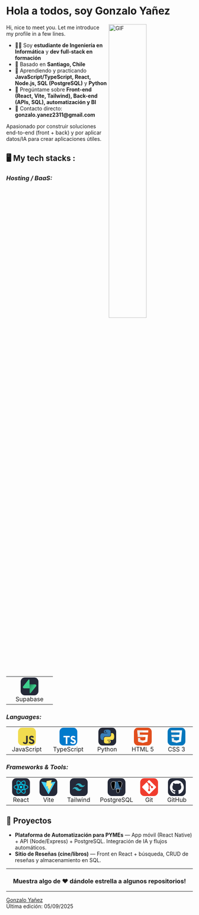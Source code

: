# Hola a todos, soy Gonzalo Yañez
<img align="right" alt="GIF" src="https://github.com/abhisheknaiidu/abhisheknaiidu/blob/master/code.gif?raw=true" width="45%" />

<p width="45%">
Hi, nice to meet you. Let me introduce my profile in a few lines.
  <ul>
    <li>👨‍🎓 Soy <b>estudiante de Ingeniería en Informática</b> y <b>dev full-stack en formación</b></li>
    <li>📍 Basado en <b>Santiago, Chile</b></li>
    <li>🌱 Aprendiendo y practicando <b>JavaScript/TypeScript, React, Node.js, SQL (PostgreSQL)</b> y <b>Python</b></li>
    <li>💬 Pregúntame sobre <b>Front-end (React, Vite, Tailwind), Back-end (APIs, SQL), automatización y BI</b></li>
    <li>📮 Contacto directo: <b>gonzalo.yanez2311@gmail.com</b></li>
  </ul>
Apasionado por construir soluciones end-to-end (front + back) y por aplicar datos/IA para crear aplicaciones útiles.
</p>

## 🖥️ My tech stacks :

<p align="right">
  <h3><i>Hosting / BaaS:</i></h3>
  <table>
  <tr border: none;>
    <td align="center" width="110">
      <a href="#%EF%B8%8F-my-tech-stacks-">
        <!-- Supabase -->
        <svg width="48" height="48" viewBox="0 0 256 256" fill="none" xmlns="http://www.w3.org/2000/svg"><rect width="256" height="256" fill="#242938" rx="60"/><g clip-path="url(#clip0_147_961)"><path fill="url(#paint0_linear_147_961)" d="M144.757 223.193C139.696 229.566 129.434 226.074 129.312 217.936L127.529 98.9075H207.564C222.06 98.9075 230.145 115.651 221.131 127.004L144.757 223.193Z"/><path fill="url(#paint1_linear_147_961)" fill-opacity=".2" d="M144.757 223.193C139.696 229.566 129.434 226.074 129.312 217.936L127.529 98.9075H207.564C222.06 98.9075 230.145 115.651 221.131 127.004L144.757 223.193Z"/><path fill="#3ECF8E" d="M112.207 31.6655C117.268 25.2914 127.53 28.784 127.652 36.9221L128.434 155.951H49.4003C34.9034 155.951 26.8182 139.207 35.8328 127.854L112.207 31.6655Z"/></g><defs><linearGradient id="paint0_linear_147_961" x1="127.529" x2="198.661" y1="125.299" y2="155.132" gradientUnits="userSpaceOnUse"><stop stop-color="#249361"/><stop offset="1" stop-color="#3ECF8E"/></linearGradient><linearGradient id="paint1_linear_147_961" x1="95.993" x2="128.433" y1="82.12" y2="143.187" gradientUnits="userSpaceOnUse"><stop/><stop offset="1" stop-opacity="0"/></linearGradient><clipPath id="clip0_147_961"><rect width="192.92" height="200" fill="#fff" transform="translate(32 28)"/></clipPath></defs></svg>
      </a>
      <br>Supabase
    </td>
  </tr>
</table>

<p>
  <h3><i>Languages:</i></h3>
  <table>
  <tr border: none;>
    <td align="center" width="110">
      <a href="#"><!-- JavaScript -->
        <svg width="48" height="48" viewBox="0 0 256 256" xmlns="http://www.w3.org/2000/svg"><rect width="256" height="256" rx="60" fill="#F0DB4F"/><path d="M67.3117 213.932L86.9027 202.076C90.6821 208.777 94.1202 214.447 102.367 214.447C110.272 214.447 115.256 211.355 115.256 199.327V117.529H139.314V199.667C139.314 224.584 124.708 235.926 103.398 235.926C84.1533 235.926 72.9819 225.959 67.3113 213.93" fill="#323330"/><path d="M152.381 211.354L171.969 200.013C177.126 208.434 183.828 214.62 195.684 214.62C205.653 214.62 212.009 209.636 212.009 202.762C212.009 194.514 205.479 191.592 194.481 186.782L188.468 184.203C171.111 176.815 159.597 167.535 159.597 147.945C159.597 129.901 173.345 116.153 194.826 116.153C210.12 116.153 221.118 121.481 229.022 135.4L210.291 147.429C206.166 140.04 201.7 137.119 194.826 137.119C187.78 137.119 183.312 141.587 183.312 147.429C183.312 154.646 187.78 157.568 198.09 162.037L204.104 164.614C224.553 173.379 236.067 182.313 236.067 202.418C236.067 224.072 219.055 235.928 196.2 235.928C173.861 235.928 159.426 225.274 152.381 211.354" fill="#323330"/></svg>
      </a>
      <br>JavaScript
    </td>
    <td align="center" width="110">
      <a href="#"><!-- TypeScript -->
        <svg width="48" height="48" viewBox="0 0 256 256" xmlns="http://www.w3.org/2000/svg"><rect width="256" height="256" fill="#007ACC" rx="60"/><path fill="#fff" d="M56.6112 128.849L56.5299 139.333H73.1902H89.8505L89.8505 186.673V234.012H101.635H113.419V186.673L113.419 139.333H130.079H146.739V129.052C146.739 123.363 146.618 118.609 146.455 118.487C146.333 118.325 126.056 118.243 101.472 118.284L56.7331 118.406L56.6112 128.849Z"/><path fill="#fff" d="M206.567 118.108C213.068 119.734 218.026 122.619 222.577 127.332C224.934 129.852 228.428 134.444 228.713 135.541C228.794 135.866 217.66 143.343 210.915 147.528C210.671 147.691 209.695 146.634 208.598 145.009C205.307 140.214 201.853 138.141 196.57 137.776C188.809 137.247 183.811 141.311 183.852 148.097C183.852 150.088 184.136 151.266 184.949 152.892C186.655 156.427 189.825 158.54 199.781 162.847C218.107 170.731 225.949 175.932 230.826 183.327C236.271 191.576 237.49 204.742 233.792 214.535C229.729 225.181 219.651 232.414 205.469 234.812C201.081 235.584 190.678 235.462 185.965 234.609C175.684 232.78 165.932 227.701 159.918 221.037C157.561 218.436 152.969 211.65 153.254 211.162C153.375 211 154.432 210.35 155.61 209.659C156.748 209.009 161.056 206.53 165.119 204.173L172.474 199.906L174.018 202.182C176.172 205.473 180.885 209.984 183.73 211.487C191.897 215.795 203.113 215.185 208.639 210.228C210.996 208.074 211.971 205.839 211.971 202.548C211.971 199.581 211.605 198.281 210.061 196.046C208.07 193.202 204.007 190.804 192.466 185.806C179.26 180.117 173.571 176.582 168.37 170.974C165.363 167.724 162.518 162.522 161.34 158.174C160.365 154.558 160.121 145.496 160.893 141.839C163.615 129.08 173.246 120.181 187.143 117.539C191.654 116.686 202.137 117.011 206.567 118.108Z"/></svg>
      </a>
      <br>TypeScript
    </td>
    <td align="center" width="110">
      <a href="#"><!-- Python -->
        <svg width="48" height="48" viewBox="0 0 256 256" xmlns="http://www.w3.org/2000/svg"><rect width="256" height="256" fill="#242938" rx="60"/><path fill="url(#p0)" d="M127.279 29C76.5066 29 79.6772 51.018 79.6772 51.018L79.7338 73.8284H128.185V80.6772H60.4893C60.4893 80.6772 28 76.9926 28 128.222C28 179.452 56.3573 177.636 56.3573 177.636H73.2812V153.863C73.2812 153.863 72.369 125.506 101.186 125.506H149.24C149.24 125.506 176.239 125.942 176.239 99.4123V55.5461C176.239 55.5461 180.338 29 127.279 29ZM100.563 44.339C105.384 44.339 109.28 48.2351 109.28 53.0556C109.28 57.8761 105.384 61.7723 100.563 61.7723C95.7426 61.7723 91.8465 57.8761 91.8465 53.0556C91.8465 48.2351 95.7426 44.339 100.563 44.339Z"/><path fill="url(#p1)" d="M128.721 227.958C179.493 227.958 176.323 205.941 176.323 205.941L176.266 183.13H127.815V176.281H195.511C195.511 176.281 228 179.966 228 128.736C228 77.5062 199.643 79.323 199.643 79.323H182.719V103.096C182.719 103.096 183.631 131.453 154.814 131.453H106.76C106.76 131.453 79.7607 131.016 79.7607 157.546V201.412C79.7607 201.412 75.6615 227.958 128.721 227.958ZM155.437 212.619C150.616 212.619 146.72 208.723 146.72 203.903C146.72 199.082 150.616 195.186 155.437 195.186C160.257 195.186 164.154 199.082 164.154 203.903C164.154 208.723 160.257 212.619 155.437 212.619Z"/><defs><linearGradient id="p0" x1="47.22" x2="146.333" y1="46.896" y2="145.02"><stop stop-color="#387EB8"/><stop offset="1" stop-color="#366994"/></linearGradient><linearGradient id="p1" x1="108.056" x2="214.492" y1="109.905" y2="210.522"><stop stop-color="#FFE052"/><stop offset="1" stop-color="#FFC331"/></linearGradient></defs></svg>
      </a>
      <br>Python
    </td>
    <td align="center" width="110">
      <a href="#"><!-- HTML5 -->
        <svg width="48" height="48" viewBox="0 0 256 256" xmlns="http://www.w3.org/2000/svg"><rect width="256" height="256" fill="#E14E1D" rx="60"/><path fill="#fff" d="M48 38L56.6098 134.593H167.32L163.605 176.023L127.959 185.661L92.38 176.037L90.0012 149.435H57.9389L62.5236 200.716L127.951 218.888L193.461 200.716L202.244 102.655H85.8241L82.901 69.9448H205.041H205.139L208 38H48Z"/><path fill="#EBEBEB" d="M128 38H48L56.6098 134.593H128V102.655H85.8241L82.901 69.9448H128V38Z"/><path fill="#EBEBEB" d="M128 185.647L127.959 185.661L92.38 176.037L90.0012 149.435H57.9388L62.5236 200.716L127.951 218.888L128 218.874V185.647Z"/></svg>
      </a>
      <br>HTML 5
    </td>
    <td align="center" width="110">
      <a href="#"><!-- CSS3 -->
        <svg width="48" height="48" viewBox="0 0 256 256" xmlns="http://www.w3.org/2000/svg"><rect width="256" height="256" rx="60" fill="#0277BD"/><path d="M53.7527 102.651L56.6155 134.593H128.096V102.651H53.7527Z" fill="#EBEBEB"/><path d="M128.095 38H127.985H48L50.9036 69.9423H128.095V38Z" fill="#EBEBEB"/><path d="M128.095 218.841V185.608L127.955 185.645L92.3813 176.04L90.1072 150.564H72.821H58.0425L62.5175 200.718L127.948 218.882L128.095 218.841Z" fill="#EBEBEB"/><path d="M167.318 134.593L163.61 176.019L127.985 185.635V218.866L193.468 200.718L193.948 195.321L201.454 111.229L202.233 102.651L208 38H127.985V69.9423H172.994L170.088 102.651H127.985V134.593H167.318Z" fill="white"/></svg>
      </a>
      <br>CSS 3
    </td>
  </tr>
</table>
</p>

<p>
  <h3><i>Frameworks & Tools:</i></h3>
  <table>
  <tr border: none;>
    <td align="center" width="110">
      <a href="#"><!-- React -->
        <svg width="48" height="48" viewBox="0 0 256 256" xmlns="http://www.w3.org/2000/svg"><rect width="256" height="256" fill="#242938" rx="60"/><path fill="#00D8FF" d="M128.001 146.951C138.305 146.951 146.657 138.598 146.657 128.295C146.657 117.992 138.305 109.639 128.001 109.639C117.698 109.639 109.345 117.992 109.345 128.295C109.345 138.598 117.698 146.951 128.001 146.951Z"/><path fill="none" stroke="#00D8FF" stroke-width="8.911" d="M128.002 90.3633C153.05 90.3633 176.319 93.9575 193.864 99.9976C215.003 107.275 228 118.306 228 128.295C228 138.704 214.226 150.423 191.525 157.944C174.363 163.63 151.779 166.598 128.002 166.598C103.624 166.598 80.5389 163.812 63.1834 157.881C41.2255 150.376 28 138.506 28 128.295C28 118.387 40.4096 107.441 61.2515 100.175C78.8617 94.0353 102.705 90.3633 127.998 90.3633H128.002Z"/><path fill="none" stroke="#00D8FF" stroke-width="8.911" d="M94.9811 109.438C107.495 87.7402 122.232 69.3783 136.23 57.1971C153.094 42.5206 169.144 36.7728 177.796 41.7623C186.813 46.9623 190.084 64.7496 185.259 88.1712C181.614 105.879 172.9 126.925 161.021 147.523C148.842 168.641 134.897 187.247 121.09 199.315C103.619 214.587 86.7284 220.114 77.8833 215.013C69.3003 210.067 66.0181 193.846 70.1356 172.161C73.6145 153.838 82.3451 131.349 94.977 109.438Z"/><path fill="none" stroke="#00D8FF" stroke-width="8.911" d="M95.0123 147.578C82.4633 125.904 73.9194 103.962 70.3531 85.7517C66.0602 63.8109 69.0954 47.0355 77.7401 42.0315C86.7485 36.8163 103.792 42.866 121.674 58.7437C135.194 70.7479 149.077 88.8052 160.99 109.383C173.204 130.481 182.358 151.856 185.919 169.844C190.425 192.608 186.778 210.001 177.941 215.116C169.367 220.08 153.676 214.825 136.945 200.427C122.809 188.263 107.685 169.468 95.0123 147.578Z"/></svg>
      </a>
      <br>React
    </td>
    <td align="center" width="110">
      <a href="#"><!-- Vite -->
        <svg width="48" height="48" viewBox="0 0 256 256" xmlns="http://www.w3.org/2000/svg"><rect width="256" height="256" rx="60" fill="#242938"/><path d="M227.088 57.6016L133.256 225.389C131.318 228.854 126.341 228.874 124.375 225.427L28.6823 57.6177C26.54 53.861 29.7524 49.3105 34.0096 50.0715L127.942 66.8613C128.541 66.9684 129.155 66.9674 129.754 66.8582L221.722 50.0955C225.965 49.3222 229.192 53.8374 227.088 57.6016Z" fill="url(#g0)"/><path d="M172.687 28.0492L103.249 41.6554C102.107 41.879 101.262 42.8462 101.194 44.007L96.9221 116.148C96.8216 117.847 98.3821 119.166 100.04 118.783L119.373 114.322C121.182 113.905 122.816 115.498 122.445 117.317L116.701 145.443C116.314 147.336 118.092 148.954 119.94 148.393L131.881 144.765C133.732 144.203 135.511 145.826 135.119 147.721L125.991 191.9C125.42 194.664 129.096 196.171 130.629 193.801L131.653 192.219L188.235 79.2992C189.183 77.4085 187.549 75.2526 185.472 75.6534L165.573 79.494C163.703 79.8545 162.112 78.113 162.639 76.2834L175.628 31.2582C176.156 29.4255 174.559 27.6825 172.687 28.0492Z" fill="url(#g1)"/><defs><linearGradient id="g0" x1="26.3459" y1="44.075" x2="143.127" y2="202.673"><stop stop-color="#41D1FF"/><stop offset="1" stop-color="#BD34FE"/></linearGradient><linearGradient id="g1" x1="122.551" y1="31.7433" x2="143.676" y2="176.66"><stop stop-color="#FFEA83"/><stop offset=".0833" stop-color="#FFDD35"/><stop offset="1" stop-color="#FFA800"/></linearGradient></defs></svg>
      </a>
      <br>Vite
    </td>
    <td align="center" width="110">
      <a href="#"><!-- Tailwind -->
        <svg width="48" height="48" viewBox="0 0 256 256" xmlns="http://www.w3.org/2000/svg"><rect width="256" height="256" fill="#242938" rx="60"/><path fill="url(#tw)" fill-rule="evenodd" d="M83 110C88.9991 86.0009 104.001 74 128 74C164 74 168.5 101 186.5 105.5C198.501 108.501 209 104.001 218 92C212.001 115.999 196.999 128 173 128C137 128 132.5 101 114.5 96.5C102.499 93.4991 92 97.9991 83 110ZM38 164C43.9991 140.001 59.0009 128 83 128C119 128 123.5 155 141.5 159.5C153.501 162.501 164 158.001 173 146C167.001 169.999 151.999 182 128 182C92 182 87.5 155 69.5 150.5C57.4991 147.499 47 151.999 38 164Z"/><defs><linearGradient id="tw" x1="86.5" x2="163.5" y1="74" y2="185.5"><stop stop-color="#32B1C1"/><stop offset="1" stop-color="#14C6B7"/></linearGradient></defs></svg>
      </a>
      <br>Tailwind
    </td>
    <td align="center" width="110">
      <a href="#"><!-- PostgreSQL -->
        <svg width="48" height="48" viewBox="0 0 256 256" xmlns="http://www.w3.org/2000/svg"><rect width="256" height="256" fill="#242938" rx="60"/><path fill="#336791" d="M203.48 148.688C183.16 152.878 181.684 145.995 181.684 145.995C203.15 114.143 212.129 73.7134 204.38 63.8204C183.259 36.8204 146.689 49.5962 146.077 49.9266L145.88 49.9618C141.414 49.0656 136.873 48.5924 132.317 48.5485C123.12 48.4079 116.145 50.9602 110.844 54.9751C110.844 54.9751 45.6078 28.1016 48.6453 88.7743C49.2922 101.684 67.1375 186.509 88.4422 160.845C96.2891 151.409 103.812 143.484 103.812 143.484C107.539 145.966 112.018 147.232 116.708 146.775L117.073 146.466C116.966 147.681 117.016 148.905 117.221 150.108C111.737 156.239 113.354 157.315 102.385 159.572C91.2898 161.857 97.8148 165.928 102.062 166.997C107.223 168.291 119.162 170.119 127.234 158.827L126.91 160.113C129.062 161.836 130.566 171.314 130.313 179.906C130.06 188.499 129.891 194.391 131.579 199.003C133.266 203.616 134.954 213.98 149.368 210.956C161.413 208.376 167.649 201.675 168.528 190.524C169.147 182.592 170.539 183.759 170.638 176.672L171.763 173.311C173.049 162.553 171.973 159.087 179.391 160.704L181.198 160.866C186.662 161.112 193.813 159.987 198.003 158.039C207.038 153.849 212.396 146.845 203.487 148.688Z"/><path stroke="#fff" stroke-linecap="round" stroke-linejoin="round" stroke-width="5.034" d="M146.07 48.5961C143.82 49.2993 182.38 34.4985 204.303 62.504C212.038 72.3969 203.073 112.827 181.606 144.678M128.098 153.784C127.536 173.795 128.239 193.946 130.194 198.784C132.148 203.621 136.346 213.198 150.767 210.118C162.812 207.538 167.199 202.538 169.098 191.506L173.548 156.231L128.098 153.784ZM110.816 53.4688C110.816 53.4688 45.5375 26.7782 48.575 87.4508C49.2219 100.36 67.0672 185.185 88.3719 159.521C96.1484 150.148 103.18 142.815 103.18 142.815L110.816 53.4688Z"/></svg>
      </a>
      <br>PostgreSQL
    </td>
    <td align="center" width="110">
      <a href="#"><!-- Git -->
        <svg width="48" height="48" viewBox="0 0 256 256" xmlns="http://www.w3.org/2000/svg"><rect width="256" height="256" fill="#F03C2E" rx="60"/><g clip-path="url(#clip0_7_283)"><path fill="#fff" d="M224.225 119.094L136.906 31.775C135.711 30.5787 134.291 29.6298 132.729 28.9824C131.166 28.3349 129.491 28.0017 127.8 28.0017C126.109 28.0017 124.434 28.3349 122.871 28.9824C121.309 29.6298 119.889 30.5787 118.694 31.775L100.569 49.9L123.569 72.9C128.919 71.025 135.044 72.3062 139.306 76.5687C141.335 78.6014 142.752 81.1638 143.394 83.9632C144.036 86.7626 143.878 89.6862 142.937 92.4L165.106 114.569C170.469 112.719 176.656 113.912 180.937 118.206C182.361 119.63 183.49 121.32 184.26 123.18C185.03 125.04 185.426 127.033 185.426 129.046C185.425 131.059 185.029 133.052 184.258 134.912C183.487 136.771 182.358 138.461 180.934 139.884C179.511 141.308 177.821 142.436 175.961 143.206C174.101 143.977 172.108 144.373 170.095 144.372C168.082 144.372 166.088 143.975 164.229 143.205C162.369 142.434 160.679 141.305 159.256 139.881C154.756 135.381 153.644 128.756 155.919 123.212L135.244 102.537V156.944C136.745 157.686 138.116 158.666 139.306 159.844C140.729 161.267 141.858 162.956 142.629 164.816C143.399 166.675 143.795 168.668 143.795 170.681C143.795 172.694 143.399 174.687 142.629 176.546C141.858 178.406 140.729 180.096 139.306 181.519C137.883 182.942 136.193 184.071 134.334 184.841C132.474 185.611 130.481 186.008 128.469 186.008C126.456 186.008 124.463 185.611 122.604 184.841C120.744 184.071 119.054 182.942 117.631 181.519C116.206 180.096 115.076 178.407 114.305 176.548C113.533 174.688 113.136 172.694 113.136 170.681C113.136 168.668 113.533 166.675 114.305 164.815C115.076 162.955 116.206 161.266 117.631 159.844C119.112 158.369 120.756 157.25 122.65 156.5V101.587C120.825 100.837 119.112 99.7312 117.631 98.2437C115.479 96.0943 114.016 93.3526 113.428 90.3684C112.841 87.3841 113.155 84.2924 114.331 81.4875L91.6437 58.8125L31.7687 118.625C30.5716 119.821 29.6219 121.241 28.9739 122.804C28.3259 124.367 27.9924 126.042 27.9924 127.734C27.9924 129.426 28.3259 131.102 28.9739 132.665C29.6219 134.228 30.5716 135.648 31.7687 136.844L119.094 224.156C120.289 225.352 121.709 226.301 123.271 226.949C124.834 227.596 126.509 227.929 128.2 227.929C129.891 227.929 131.566 227.596 133.129 226.949C134.691 226.301 136.111 225.352 137.306 224.156L224.225 137.375C225.422 136.179 226.372 134.759 227.02 133.196C227.668 131.633 228.001 129.958 228.001 128.266C228.001 126.574 227.668 124.898 227.02 123.335C226.372 121.772 225.422 120.352 224.225 119.156"/></g><defs><clipPath id="clip0_7_283"><rect width="200" height="200" fill="#fff" transform="translate(28 28)"/></clipPath></defs></svg>
      </a>
      <br>Git
    </td>
    <td align="center" width="110">
      <a href="#"><!-- GitHub -->
        <svg width="48" height="48" viewBox="0 0 256 256" xmlns="http://www.w3.org/2000/svg"><rect width="256" height="256" rx="60" fill="#242938"/><path d="M128.001 30C72.7791 30 28 74.7708 28 130.001C28 174.184 56.6533 211.668 96.3867 224.891C101.384 225.817 103.219 222.722 103.219 220.081C103.219 217.696 103.126 209.819 103.083 201.463C75.2631 207.512 69.3927 189.664 69.3927 189.664C64.8437 178.105 58.2894 175.032 58.2894 175.032C49.2163 168.825 58.9733 168.953 58.9733 168.953C69.0151 169.658 74.3026 179.258 74.3026 179.258C83.2217 194.546 97.6965 190.126 103.403 187.571C104.301 181.107 106.892 176.696 109.752 174.199C87.5405 171.67 64.1913 163.095 64.1913 124.778C64.1913 113.86 68.0977 104.939 74.4947 97.9362C73.4564 95.4175 70.0335 85.2465 75.4635 71.4722C75.4635 71.4722 83.8609 68.7845 102.971 81.7226C110.948 79.5069 119.502 78.3958 128.001 78.3577C136.499 78.3958 145.061 79.5069 153.052 81.7226C172.139 68.7845 180.525 71.4722 180.525 71.4722C185.968 85.2465 182.544 95.4175 181.505 97.9362C187.917 104.939 191.797 113.86 191.797 124.778C191.797 163.187 168.403 171.644 146.135 174.119C149.722 177.223 152.918 183.308 152.918 192.638C152.918 206.018 152.802 216.787 152.802 220.081C152.802 222.742 154.602 225.86 159.671 224.878C199.383 211.64 228 174.169 228 130.001C228 74.7708 183.227 30 128.001 30Z" fill="white"/></svg>
      </a>
      <br>GitHub
    </td>
  </tr>
</table>
</p>

## 🚧 Proyectos

- **Plataforma de Automatización para PYMEs** — App móvil (React Native) + API (Node/Express) + PostgreSQL. Integración de IA y flujos automáticos.
- **Sitio de Reseñas (cine/libros)** — Front en React + búsqueda, CRUD de reseñas y almacenamiento en SQL.

---

<div align="center">

### Muestra algo de ❤️ dándole estrella a algunos repositorios!

</div>

------
[Gonzalo Yañez](https://github.com/gonzaloyc)  
Última edición: 05/09/2025
